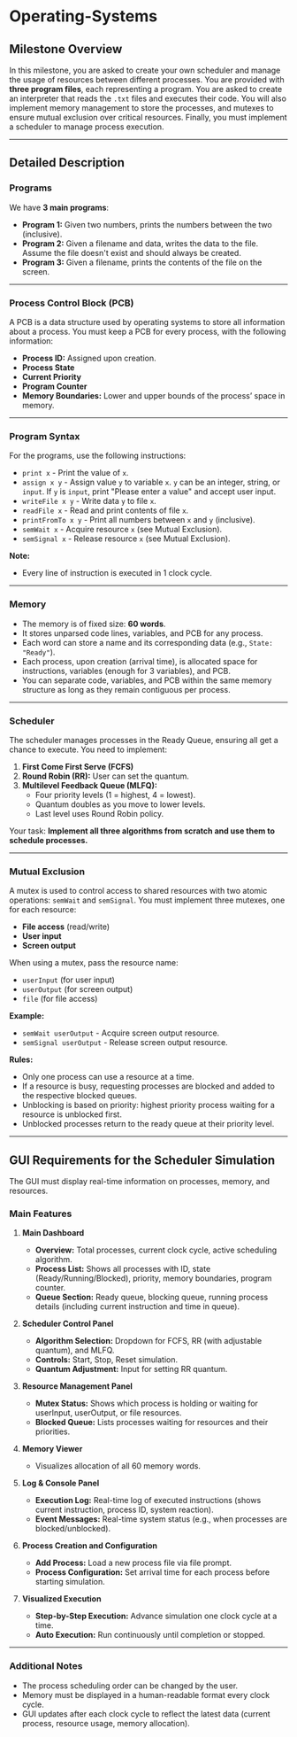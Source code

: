 # Operating-Systems

## Milestone Overview

In this milestone, you are asked to create your own scheduler and manage the usage of resources between different processes. You are provided with **three program files**, each representing a program. You are asked to create an interpreter that reads the `.txt` files and executes their code. You will also implement memory management to store the processes, and mutexes to ensure mutual exclusion over critical resources. Finally, you must implement a scheduler to manage process execution.

---

## Detailed Description

### Programs

We have **3 main programs**:

- **Program 1:** Given two numbers, prints the numbers between the two (inclusive).
- **Program 2:** Given a filename and data, writes the data to the file. Assume the file doesn't exist and should always be created.
- **Program 3:** Given a filename, prints the contents of the file on the screen.

---

### Process Control Block (PCB)

A PCB is a data structure used by operating systems to store all information about a process. You must keep a PCB for every process, with the following information:

- **Process ID:** Assigned upon creation.
- **Process State**
- **Current Priority**
- **Program Counter**
- **Memory Boundaries:** Lower and upper bounds of the process’ space in memory.

---

### Program Syntax

For the programs, use the following instructions:

- `print x` - Print the value of `x`.
- `assign x y` - Assign value `y` to variable `x`. `y` can be an integer, string, or `input`. If `y` is `input`, print "Please enter a value" and accept user input.
- `writeFile x y` - Write data `y` to file `x`.
- `readFile x` - Read and print contents of file `x`.
- `printFromTo x y` - Print all numbers between `x` and `y` (inclusive).
- `semWait x` - Acquire resource `x` (see Mutual Exclusion).
- `semSignal x` - Release resource `x` (see Mutual Exclusion).

**Note:**  
- Every line of instruction is executed in 1 clock cycle.

---

### Memory

- The memory is of fixed size: **60 words**.
- It stores unparsed code lines, variables, and PCB for any process.
- Each word can store a name and its corresponding data (e.g., `State: "Ready"`).
- Each process, upon creation (arrival time), is allocated space for instructions, variables (enough for 3 variables), and PCB.
- You can separate code, variables, and PCB within the same memory structure as long as they remain contiguous per process.

---

### Scheduler

The scheduler manages processes in the Ready Queue, ensuring all get a chance to execute. You need to implement:

1. **First Come First Serve (FCFS)**
2. **Round Robin (RR):** User can set the quantum.
3. **Multilevel Feedback Queue (MLFQ):**
    - Four priority levels (1 = highest, 4 = lowest).
    - Quantum doubles as you move to lower levels.
    - Last level uses Round Robin policy.

Your task: **Implement all three algorithms from scratch and use them to schedule processes.**

---

### Mutual Exclusion

A mutex is used to control access to shared resources with two atomic operations: `semWait` and `semSignal`. You must implement three mutexes, one for each resource:

- **File access** (read/write)
- **User input**
- **Screen output**

When using a mutex, pass the resource name:
- `userInput` (for user input)
- `userOutput` (for screen output)
- `file` (for file access)

**Example:**
- `semWait userOutput` - Acquire screen output resource.
- `semSignal userOutput` - Release screen output resource.

**Rules:**
- Only one process can use a resource at a time.
- If a resource is busy, requesting processes are blocked and added to the respective blocked queues.
- Unblocking is based on priority: highest priority process waiting for a resource is unblocked first.
- Unblocked processes return to the ready queue at their priority level.

---

## GUI Requirements for the Scheduler Simulation

The GUI must display real-time information on processes, memory, and resources.

### Main Features

1. **Main Dashboard**
   - **Overview:** Total processes, current clock cycle, active scheduling algorithm.
   - **Process List:** Shows all processes with ID, state (Ready/Running/Blocked), priority, memory boundaries, program counter.
   - **Queue Section:** Ready queue, blocking queue, running process details (including current instruction and time in queue).

2. **Scheduler Control Panel**
   - **Algorithm Selection:** Dropdown for FCFS, RR (with adjustable quantum), and MLFQ.
   - **Controls:** Start, Stop, Reset simulation.
   - **Quantum Adjustment:** Input for setting RR quantum.

3. **Resource Management Panel**
   - **Mutex Status:** Shows which process is holding or waiting for userInput, userOutput, or file resources.
   - **Blocked Queue:** Lists processes waiting for resources and their priorities.

4. **Memory Viewer**
   - Visualizes allocation of all 60 memory words.

5. **Log & Console Panel**
   - **Execution Log:** Real-time log of executed instructions (shows current instruction, process ID, system reaction).
   - **Event Messages:** Real-time system status (e.g., when processes are blocked/unblocked).

6. **Process Creation and Configuration**
   - **Add Process:** Load a new process file via file prompt.
   - **Process Configuration:** Set arrival time for each process before starting simulation.

7. **Visualized Execution**
   - **Step-by-Step Execution:** Advance simulation one clock cycle at a time.
   - **Auto Execution:** Run continuously until completion or stopped.

---

### Additional Notes

- The process scheduling order can be changed by the user.
- Memory must be displayed in a human-readable format every clock cycle.
- GUI updates after each clock cycle to reflect the latest data (current process, resource usage, memory allocation).
